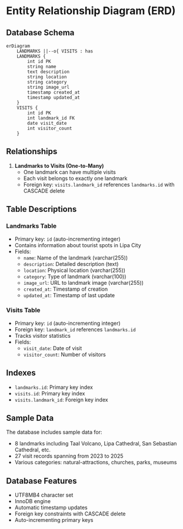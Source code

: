 # Entity Relationship Diagram (ERD)

## Database Schema

```mermaid
erDiagram
    LANDMARKS ||--o{ VISITS : has
    LANDMARKS {
        int id PK
        string name
        text description
        string location
        string category
        string image_url
        timestamp created_at
        timestamp updated_at
    }
    VISITS {
        int id PK
        int landmark_id FK
        date visit_date
        int visitor_count
    }
```

## Relationships

1. **Landmarks to Visits (One-to-Many)**
   - One landmark can have multiple visits
   - Each visit belongs to exactly one landmark
   - Foreign key: `visits.landmark_id` references `landmarks.id` with CASCADE delete

## Table Descriptions

### Landmarks Table
- Primary key: `id` (auto-incrementing integer)
- Contains information about tourist spots in Lipa City
- Fields:
  - `name`: Name of the landmark (varchar(255))
  - `description`: Detailed description (text)
  - `location`: Physical location (varchar(255))
  - `category`: Type of landmark (varchar(100))
  - `image_url`: URL to landmark image (varchar(255))
  - `created_at`: Timestamp of creation
  - `updated_at`: Timestamp of last update

### Visits Table
- Primary key: `id` (auto-incrementing integer)
- Foreign key: `landmark_id` references `landmarks.id`
- Tracks visitor statistics
- Fields:
  - `visit_date`: Date of visit
  - `visitor_count`: Number of visitors

## Indexes
- `landmarks.id`: Primary key index
- `visits.id`: Primary key index
- `visits.landmark_id`: Foreign key index

## Sample Data
The database includes sample data for:
- 8 landmarks including Taal Volcano, Lipa Cathedral, San Sebastian Cathedral, etc.
- 27 visit records spanning from 2023 to 2025
- Various categories: natural-attractions, churches, parks, museums

## Database Features
- UTF8MB4 character set
- InnoDB engine
- Automatic timestamp updates
- Foreign key constraints with CASCADE delete
- Auto-incrementing primary keys
